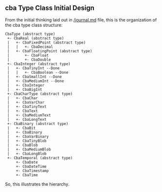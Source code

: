 cba Type Class Initial Design
---

From the initial thinking laid out in [/journal.md](/journal.md) file, this is the organization of the cba type class structure:

```
CbaType (abstract type)
 +- CbaReal (abstract type)
 |   +- CbaFixedPoint (abstract type)
 |   |   +- CbaDecimal
 |   +- CbaFloatingPoint (abstract type)
 |       +- CbaFloat
 |       +- CbaDouble
 +- CbaInteger (abstract type)
 |   +- CbaTinyInt --Done
 |   |   +- CbaBoolean --Done
 |   +- CbaSmallInt --Done
 |   +- CbaMediumInt --Done
 |   +- CbaInteger
 |   +- CbaBigInt
 +- CbaCharType (abstract type)
 |   +- CbaChar
 |   +- CbaVarChar
 |   +- CbaTinyText
 |   +- CbaText
 |   +- CbaMediumText
 |   +- CbaLongText
 +- CbaBinary (abstract type)
 |   +- CbaBit
 |   +- CbaBinary
 |   +- CbaVarBinary
 |   +- CbaTinyBlob
 |   +- CbaBlob
 |   +- CbaMediumBlob
 |   +- CbaLongBlob
 +- CbaTemporal (abstract type)
     +- CbaDate
     +- CbaDateTime
     +- CbaTimestamp
     +- CbaTime
```

So, this illustrates the hierarchy.
